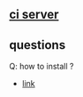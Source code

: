 [ci server](https://github.com/gitlabhq/gitlab-ci)
-----

questions
---
Q: how to install ?
- [link](http://www.formatccolon.com/installing-gitlab-continuous-integration-server-on-centos-6-5/)
 

 
